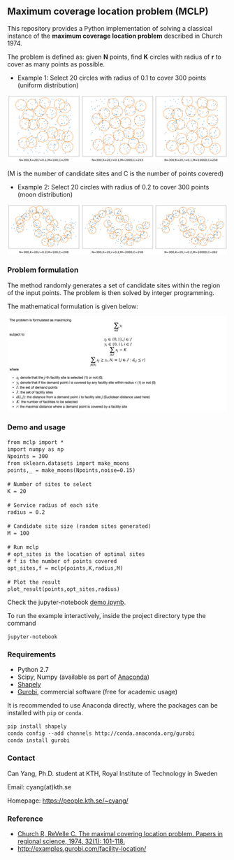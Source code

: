 ## Maximum coverage location problem (MCLP)

This repository provides a Python implementation of solving a classical instance of
the **maximum coverage location problem** described in Church 1974. 

The problem is defined as: given **N** points, find **K** circles with radius of **r** 
to cover as many points as possible.

- Example 1: Select 20 circles with radius of 0.1 to cover 300 points (uniform distribution)

![example1](img/example1.png)

(M is the number of candidate sites and C is the number of points covered)

- Example 2: Select 20 circles with radius of 0.2 to cover 300 points (moon distribution)

![example2](img/example2.png)


### Problem formulation

The method randomly generates a set of candidate sites within the region
of the input points. The problem is then solved by integer programming.

The mathematical formulation is given below:

![math](img/mclp_math.png)


### Demo and usage

```
from mclp import *
import numpy as np
Npoints = 300
from sklearn.datasets import make_moons
points,_ = make_moons(Npoints,noise=0.15)

# Number of sites to select
K = 20

# Service radius of each site
radius = 0.2

# Candidate site size (random sites generated)
M = 100

# Run mclp 
# opt_sites is the location of optimal sites 
# f is the number of points covered
opt_sites,f = mclp(points,K,radius,M)

# Plot the result 
plot_result(points,opt_sites,radius)
```

Check the jupyter-notebook [demo.ipynb](demo.ipynb).

To run the example interactively, inside the project directory type the command
```
jupyter-notebook
```

### Requirements

- Python 2.7
- Scipy, Numpy (available as part of [Anaconda](https://www.anaconda.com/))
- [Shapely](https://github.com/Toblerity/Shapely)
- [Gurobi](https://www.gurobi.com/), commercial software (free for academic usage)

It is recommended to use Anaconda directly, where the packages can be installed with `pip` or `conda`.

```
pip install shapely
conda config --add channels http://conda.anaconda.org/gurobi
conda install gurobi
```

### Contact

Can Yang, Ph.D. student at KTH, Royal Institute of Technology in Sweden

Email: cyang(at)kth.se

Homepage: https://people.kth.se/~cyang/

### Reference

- [Church R, ReVelle C. The maximal covering location problem. Papers in regional science, 1974, 32(1): 101-118.](https://link.springer.com/article/10.1007/BF01942293)
- http://examples.gurobi.com/facility-location/
